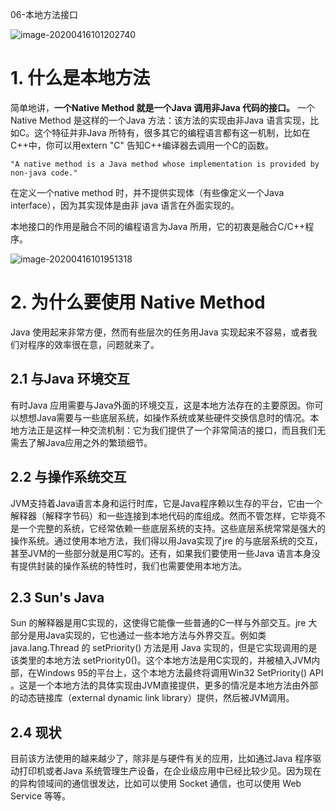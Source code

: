 06-本地方法接口

![image-20200416101202740](I:\GreatGeek\CollectKnowledge\Java虚拟机相关知识\06-本地方法接口.assets\image-20200416101202740.png)

# 1. 什么是本地方法

简单地讲，**一个Native Method 就是一个Java 调用非Java 代码的接口。** 一个Native Method 是这样的一个Java 方法：该方法的实现由非Java 语言实现，比如C。这个特征并非Java 所特有，很多其它的编程语言都有这一机制，比如在C++中，你可以用extern "C" 告知C++编译器去调用一个C的函数。

```
"A native method is a Java method whose implementation is provided by non-java code."
```

在定义一个native method 时，并不提供实现体（有些像定义一个Java interface），因为其实现体是由非 java 语言在外面实现的。

本地接口的作用是融合不同的编程语言为Java 所用，它的初衷是融合C/C++程序。

![image-20200416101951318](I:\GreatGeek\CollectKnowledge\Java虚拟机相关知识\06-本地方法接口.assets\image-20200416101951318.png)

# 2. 为什么要使用 Native Method

Java 使用起来非常方便，然而有些层次的任务用Java 实现起来不容易，或者我们对程序的效率很在意，问题就来了。

## 2.1 与Java 环境交互

有时Java 应用需要与Java外面的环境交互，这是本地方法存在的主要原因。你可以想想Java需要与一些底层系统，如操作系统或某些硬件交换信息时的情况。本地方法正是这样一种交流机制：它为我们提供了一个非常简洁的接口，而且我们无需去了解Java应用之外的繁琐细节。

## 2.2 与操作系统交互

JVM支持着Java语言本身和运行时库，它是Java程序赖以生存的平台，它由一个解释器（解释字节码）和一些连接到本地代码的库组成。然而不管怎样，它毕竟不是一个完整的系统，它经常依赖一些底层系统的支持。这些底层系统常常是强大的操作系统。通过使用本地方法，我们得以用Java实现了jre 的与底层系统的交互，甚至JVM的一些部分就是用C写的。还有，如果我们要使用一些Java 语言本身没有提供封装的操作系统的特性时，我们也需要使用本地方法。

## 2.3 Sun's Java

Sun 的解释器是用C实现的，这使得它能像一些普通的C一样与外部交互。jre 大部分是用Java实现的，它也通过一些本地方法与外界交互。例如类 java.lang.Thread 的 setPriority() 方法是用 Java 实现的，但是它实现调用的是该类里的本地方法 setPriority0()。这个本地方法是用C实现的，并被植入JVM内部，在Windows 95的平台上，这个本地方法最终将调用Win32 SetPriority() API 。这是一个本地方法的具体实现由JVM直接提供，更多的情况是本地方法由外部的动态链接库（external dynamic link library）提供，然后被JVM调用。

## 2.4 现状

目前该方法使用的越来越少了，除非是与硬件有关的应用，比如通过Java 程序驱动打印机或者Java 系统管理生产设备，在企业级应用中已经比较少见。因为现在的异构领域间的通信很发达，比如可以使用 Socket 通信，也可以使用 Web Service 等等。